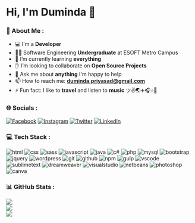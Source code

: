# Hi, I'm Duminda 👋
### 💫 About Me :
- 💻 I'm a **Developer**
- 👨‍🎓 Software Engineering **Undergraduate** at ESOFT Metro Campus
- 🌱 I’m currently learning **everything**
- ✋ I’m looking to collaborate on **Open Source Projects**
- 💬 Ask me about **anything** I'm happy to help
- 📫 How to reach me: **duminda.priyasad@gmail.com**
- ⚡ Fun fact: I like to **travel** and listen to **music** ツ✌🌏✈️🎧🎶🎵

### 🌐 Socials :
[![Facebook](https://img.shields.io/badge/Facebook-%231877F2.svg?logo=Facebook&logoColor=white)](https://www.facebook.com/j.duminda) [![Instagram](https://img.shields.io/badge/Instagram-%23E4405F.svg?logo=Instagram&logoColor=white)](https://www.instagram.com/duminda_priyasad) [![Twitter](https://img.shields.io/badge/Twitter-%231DA1F2.svg?logo=Twitter&logoColor=white)](https://twitter.com/DumindaPriyasad) 
[![LinkedIn](https://img.shields.io/badge/LinkedIn-%230077B5.svg?logo=linkedin&logoColor=white)](https://linkedin.com/in/duminda-priyasad-9aa2b71a3)

### 💻 Tech Stack :
![html](https://img.shields.io/badge/HTML-239120?style=flat&logo=html5&logoColor=white) ![css](https://img.shields.io/badge/CSS-239120?style=flat&logo=css3&logoColor=white) ![sass](https://img.shields.io/badge/Sass-CC6699?style=flat&logo=sass&logoColor=white) ![javascript](https://img.shields.io/badge/JavaScript-F7DF1E?style=flat&logo=javascript&logoColor=black) ![java](https://img.shields.io/badge/Java-ED8B00?style=flat&logo=java&logoColor=white) ![c#](https://img.shields.io/badge/C%23-239120?style=flat&logo=c-sharp&logoColor=white) ![php](https://img.shields.io/badge/PHP-777BB4?style=flat&logo=php&logoColor=white) ![mysql](https://img.shields.io/badge/MySQL-005C84?style=flat&logo=mysql&logoColor=white) ![bootstrap](https://img.shields.io/badge/Bootstrap-563D7C?style=flat&logo=bootstrap&logoColor=white) ![jquery](https://img.shields.io/badge/jQuery-0769AD?style=flat&logo=jquery&logoColor=white) ![wordpress](https://img.shields.io/badge/Wordpress-21759B?style=flat&logo=wordpress&logoColor=white) ![git](https://img.shields.io/badge/GIT-E44C30?style=flat&logo=git&logoColor=white) ![github](https://img.shields.io/badge/GitHub-100000?style=flat&logo=github&logoColor=white) ![npm](https://img.shields.io/badge/NPM-%23000000?style=flat&logo=npm&logoColor=white) ![gulp](https://img.shields.io/badge/GULP-%23CF4647?style=flat&logo=gulp&logoColor=white) ![vscode](https://img.shields.io/badge/Visual_Studio_Code-0078D4?style=flat&logo=visual%20studio%20code&logoColor=white) ![sublimetext](https://img.shields.io/badge/sublime_text-%23575757?style=flat&logo=sublime-text&logoColor=important) ![dreamweaver](https://img.shields.io/badge/Adobe%20Dreamweaver-072401?style=flat&logo=Adobe%20Dreamweaver&logoColor=34F400) ![visualstudio](https://img.shields.io/badge/Visual_Studio-5C2D91?style=flat&logo=visual%20studio&logoColor=white) ![netbeans](https://img.shields.io/badge/apache%20netbeans-1B6AC6?style=flat&logo=apache%20netbeans%20IDE&logoColor=white) ![photoshop](https://img.shields.io/badge/Adobe%20Photoshop-31A8FF?style=flat&logo=Adobe%20Photoshop&logoColor=black) ![canva](https://img.shields.io/badge/Canva-%2300C4CC.svg?style=flat&logo=Canva&logoColor=white)

### 📊 GitHub Stats :
![](https://github-readme-stats.vercel.app/api?username=dumindapriyasad&show_icons=true&include_all_commits=true&hide_border=false&theme=tokyonight)<br/>
![](https://github-readme-streak-stats.herokuapp.com/?user=dumindapriyasad&hide_border=false&theme=tokyonight)<br/>
![](https://github-readme-stats.vercel.app/api/top-langs/?username=dumindapriyasad&include_all_commits=true&langs_count=10&hide_border=false&theme=tokyonight)

